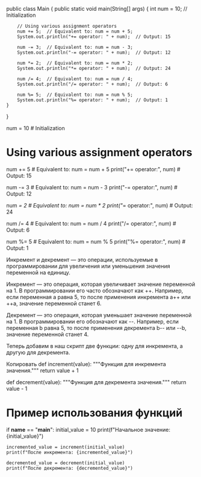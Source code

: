 public class Main {
    public static void main(String[] args) {
        int num = 10;  // Initialization

        // Using various assignment operators
        num += 5;  // Equivalent to: num = num + 5;
        System.out.println("+= operator: " + num);  // Output: 15

        num -= 3;  // Equivalent to: num = num - 3;
        System.out.println("-= operator: " + num);  // Output: 12

        num *= 2;  // Equivalent to: num = num * 2;
        System.out.println("*= operator: " + num);  // Output: 24

        num /= 4;  // Equivalent to: num = num / 4;
        System.out.println("/= operator: " + num);  // Output: 6

        num %= 5;  // Equivalent to: num = num % 5;
        System.out.println("%= operator: " + num);  // Output: 1
    }
}

num = 10  # Initialization

# Using various assignment operators
num += 5  # Equivalent to: num = num + 5
print("+= operator:", num)  # Output: 15

num -= 3  # Equivalent to: num = num - 3
print("-= operator:", num)  # Output: 12

num *= 2  # Equivalent to: num = num * 2
print("*= operator:", num)  # Output: 24

num /= 4  # Equivalent to: num = num / 4
print("/= operator:", num)  # Output: 6

num %= 5  # Equivalent to: num = num % 5
print("%= operator:", num)  # Output: 1

Инкремент и декремент — это операции, используемые в программировании для увеличения или уменьшения значения переменной на единицу.

Инкремент — это операция, которая увеличивает значение переменной на 1. В программировании его часто обозначают как ++. Например, если переменная a равна 5, то после применения инкремента a++ или ++a, значение переменной станет 6.

Декремент — это операция, которая уменьшает значение переменной на 1. В программировании его обозначают как --. Например, если переменная b равна 5, то после применения декремента b-- или --b, значение переменной станет 4.

Теперь добавим в наш скрипт две функции: одну для инкремента, а другую для декремента.

 
Копировать
def increment(value):
    """Функция для инкремента значения."""
    return value + 1

def decrement(value):
    """Функция для декремента значения."""
    return value - 1

# Пример использования функций
if __name__ == "__main__":
    initial_value = 10
    print(f"Начальное значение: {initial_value}")
    
    incremented_value = increment(initial_value)
    print(f"После инкремента: {incremented_value}")

    decremented_value = decrement(initial_value)
    print(f"После декремента: {decremented_value}")